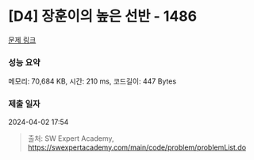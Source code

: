 # [D4] 장훈이의 높은 선반 - 1486 

[문제 링크](https://swexpertacademy.com/main/code/problem/problemDetail.do?contestProbId=AV2b7Yf6ABcBBASw) 

### 성능 요약

메모리: 70,684 KB, 시간: 210 ms, 코드길이: 447 Bytes

### 제출 일자

2024-04-02 17:54



> 출처: SW Expert Academy, https://swexpertacademy.com/main/code/problem/problemList.do